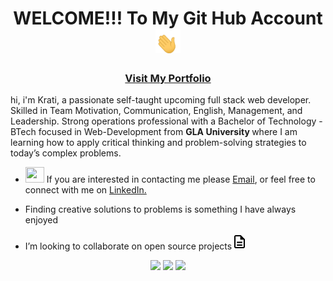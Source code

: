 <h1 align="center">WELCOME!!! To My Git Hub Account<img src="tenor.gif" width="40px"></h1>
<h3 align="center"> <a href="https://iamkrati.github.io/Krati-sPortfolio/">Visit My Portfolio</a></h3>
<p>
hi, i'm Krati, a passionate self-taught upcoming full stack web developer. Skilled in Team Motivation, Communication, English, Management, and Leadership. Strong operations professional with a Bachelor of Technology - BTech focused in Web-Development from <b >GLA University </b>where I am learning how to apply critical thinking and problem-solving strategies to today’s complex problems.
</p>
<ul>
<li><img src="https://img.icons8.com/plasticine/50/000000/bag-front-view.png" width='30px' height='25px'> If you are interested in contacting me please <a href = "mailto: gkrati04@gmail.com">Email</a>, or feel free to connect with me on <a href="https://www.linkedin.com/in/krati-goyal-910a39212/">LinkedIn.
</a>
</li>
<li>

 Finding creative solutions to problems is something I have always enjoyed
</li>
<li>
 I’m looking to collaborate on open source projects<img src="icons8-document.gif" heigh="10px" width="25px">
</li>
</ul>
<div align="center">
<a href="https://www.linkedin.com/in/krati-goyal-910a39212/" target="_blank"><img src="https://img.shields.io/badge/-Krati Goyal-blue?style=curved-square&logo=Linkedin&logoColor=white&link=https://www.linkedin.com/in/gupta-kushagra2620/"></a>
<a href="mailto:gkrati04@gmail.com"><img src="https://img.shields.io/badge/-gkrati04@gmail.com-c14438?style=curved-square&logo=Gmail&logoColor=white&link=mailto:gkrati04@gmail.com"></a>
<a href="https://twitter.com/gkrati04"><img src="https://img.shields.io/twitter/url/https/twitter.com/cloudposse.svg?style=social&label=%20%40%20Krati_Goyal"></a>
 </div>
